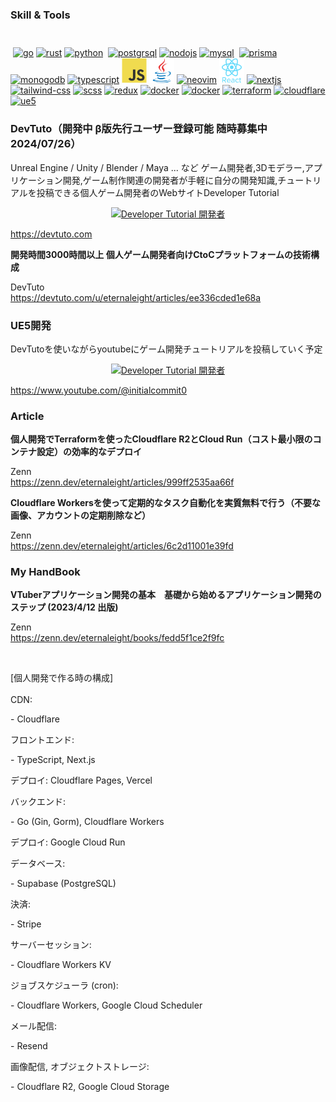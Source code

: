 ### Skill & Tools

<a href="https://ja.wikipedia.org/wiki/C%2B%2B" target="_blank"> 
<img src="" width="0" height="40"/></a> 

<a href="https://go.dev/" target="_blank" rel=”noopener”> 
<img src="https://i.imgur.com/FfxuBai.png" alt="go" width="30" height="40" /></a>

<a href="https://www.rust-lang.org/ja" target="_blank" rel=”noopener”> 
<img src="https://github.com/user-attachments/assets/6adc7834-a9fa-4c02-8ce5-4ab86041d110" alt="rust" width="42" height="42" /></a>

<a href="https://www.python.org/" target="_blank" rel=”noopener”> 
<img src="https://cdn.worldvectorlogo.com/logos/python-5.svg" alt="python" width="39" height="39"/></a>

<a href="https://ja.wikipedia.org/wiki/C%2B%2B" target="_blank"> 
<img src="" width="0" height="40"/></a> 

<a href="https://www.postgresql.org/" target="_blank" rel=”noopener”> 
<img src="https://i.imgur.com/Vue1PQc.png" alt="postgrsql" width="43" height="40" /></a>

<a href="https://nodejs.org/ja/" target="_blank" rel=”noopener”> 
<img src="https://upload.wikimedia.org/wikipedia/commons/thumb/d/d9/Node.js_logo.svg/1200px-Node.js_logo.svg.png" alt="nodojs" width="60" height="40" /></a>

<a href="https://www.mysql.com/jp/" target="_blank" rel=”noopener”> 
<img src="https://i.imgur.com/DhItfPT.png" alt="mysql" width="55" height="37" /></a>

<a href="https://ja.wikipedia.org/wiki/C%2B%2B" target="_blank"> 
<img src="" width="0" height="40"/></a> 

<a href="https://www.prisma.io" target="_blank" rel=”noopener”> 
<img src="https://i.imgur.com/ub0CMwB.png" alt="prisma" width="33" height="38" /></a>

<a href="https://www.mongodb.com/ja-jp" target="_blank" rel=”noopener”> 
<img src="https://i.imgur.com/fbhehfw.png" alt="monogodb" width="40" height="40" /></a>

<a href="https://www.typescriptlang.org" target="_blank" rel=”noopener”> 
<img src="https://miro.medium.com/max/816/1*TpbxEQy4ckB-g31PwUQPlg.png" alt="typescript" width="40" height="40" /></a>

<a href="https://developer.mozilla.org/en-US/docs/Web/JavaScript" target="_blank" rel=”noopener”>
<img src="https://raw.githubusercontent.com/devicons/devicon/master/icons/javascript/javascript-original.svg" alt="javascript" width="40" height="40"/></a>

<a href="https://www.java.com" target="_blank" rel=”noopener”> 
<img src="https://raw.githubusercontent.com/devicons/devicon/master/icons/java/java-original.svg" alt="java" width="40" height="40" /></a>

<!--  <a href="https://ja.wikipedia.org/wiki/C%2B%2B" target="_blank"> 
<img src="https://raw.githubusercontent.com/isocpp/logos/master/cpp_logo.png" alt="c++" width="35" height="40"/></a>
 <a href="https://ja.wikipedia.org/wiki/C%2B%2B" target="_blank"> 
<img src="" width="0" height="40"/></a>
 <a href="https://www.w3schools.com/cs/index.php" target="_blank"> 
<img src="https://github.com/eternaleight/eternaleight/assets/96198088/2ec77d81-6dd3-4d75-acff-844b3b7cfd60" alt="cs" width="35" height="40"/>
 <a href="https://www.cprogramming.com/" target="_blank"> 
<img src="https://i.imgur.com/72g3zfk.png" alt="c++" width="43" height="36"/></a> -->

<a href="https://neovim.io/" target="_blank" rel=”noopener”> 
<img src="https://upload.wikimedia.org/wikipedia/commons/thumb/3/3a/Neovim-mark.svg/492px-Neovim-mark.svg.png?20150131093814" alt="neovim" width="30" height="40" /></a>

<a href="https://reactjs.org/" target="_blank" rel=”noopener”>
<img src="https://raw.githubusercontent.com/devicons/devicon/master/icons/react/react-original-wordmark.svg" alt="react" width="40" height="40"/></a>

<a href="https://nextjs.org/" target="_blank" rel=”noopener”> 
<img src="https://i.imgur.com/xRPAKSY.png" alt="nextjs" width="41" height="41" /></a>

<!-- <a href="https://www.mysql.com/jp/" target="_blank" rel=”noopener”> 
<img src="https://i.imgur.com/72g3zfk.png" alt="flutter" width="45" height="37" /></a> -->
 
<a href="https://tailwindcss.com/" target="_blank" rel=”noopener”> 
<img src="https://cdn.worldvectorlogo.com/logos/tailwind-css-2.svg" alt="tailwind-css" width="40" height="40" /></a>

<a href="https://sass-lang.com/" target="_blank" rel=”noopener”> 
<img src="https://upload.wikimedia.org/wikipedia/commons/thumb/9/96/Sass_Logo_Color.svg/1200px-Sass_Logo_Color.svg.png" alt="scss" width="40" height="40" /></a>

<a href="https://redux.js.org/" target="_blank" rel=”noopener”> 
<img src="https://i.imgur.com/LsDSB5L.png" alt="redux" width="41" height="38" /></a>



<a href="https://aws.amazon.com/jp/s3/" target="_blank" rel=”noopener”> 
<img src="https://i.imgur.com/yBz8I8z.png" alt="docker" width="34" height="39" /></a>

<a href="https://www.docker.com/" target="_blank" rel=”noopener”> 
<img src="https://i.imgur.com/bg9mF8Z.png" alt="docker" width="43" height="40" /></a>

<!-- <a href="https://www.w3schools.com/cpp/" target="_blank">
<img src="https://imgur.com/26FImOK.png" alt="cplusplus" width="35" height="40"/></a>-->

<a href="https://registry.terraform.io/" target="_blank" rel=”noopener”> 
<img src="https://i.imgur.com/y2azS7x.png" alt="terraform" width="41" height="41" /></a>

<a href="https://www.cloudflare.com/ja-jp/" target="_blank" rel=”noopener”> 
<img src="https://i.imgur.com/LmqkD0F.png" alt="cloudflare" width="40" height="40" /></a>
  
<!-- <a href="https://stripe.com/" target="_blank" rel=”noopener”> 
<img src="https://i.imgur.com/6Xbrpc5.png" alt="cloudflare" width="66" height="38" /></a> -->

<a href="https://www.unrealengine.com/ja/unreal-engine-5" target="_blank" rel=”noopener”>
<img src="https://i.imgur.com/ubpIVxz.png" alt="ue5" width="50" height="40" /></a>


### DevTuto（開発中 β版先行ユーザー登録可能 随時募集中 2024/07/26）
Unreal Engine / Unity / Blender / Maya ... など
ゲーム開発者,3Dモデラー,アプリケーション開発,ゲーム制作関連の開発者が手軽に自分の開発知識,チュートリアルを投稿できる個人ゲーム開発者のWebサイトDeveloper Tutorial

<div style="display: flex; justify-content: space-around;">
 <a href="https://devtuto.com/" target="_blank" rel=”noopener”>
  <img src="https://github.com/user-attachments/assets/de7d6015-1953-4c47-9761-ed6860504cc6" alt="Developer Tutorial 開発者" width="400">
</div>

https://devtuto.com

**開発時間3000時間以上 個人ゲーム開発者向けCtoCプラットフォームの技術構成**

DevTuto
\
https://devtuto.com/u/eternaleight/articles/ee336cded1e68a


### UE5開発
DevTutoを使いながらyoutubeにゲーム開発チュートリアルを投稿していく予定

<div style="display: flex; justify-content: space-around;">
 <a href="https://www.youtube.com/@initialcommit0" target="_blank" rel=”noopener”>
  <img src="https://github.com/user-attachments/assets/87bd2f4b-f008-4a62-a823-a86ac79f52ea" alt="Developer Tutorial 開発者" width="400">
</div>

https://www.youtube.com/@initialcommit0



### Article

**個人開発でTerraformを使ったCloudflare R2とCloud Run（コスト最小限のコンテナ設定）の効率的なデプロイ**

Zenn 
\
https://zenn.dev/eternaleight/articles/999ff2535aa66f

**Cloudflare Workersを使って定期的なタスク自動化を実質無料で行う（不要な画像、アカウントの定期削除など）**

Zenn 
\
https://zenn.dev/eternaleight/articles/6c2d11001e39fd

### My HandBook
**VTuberアプリケーション開発の基本　基礎から始めるアプリケーション開発のステップ (2023/4/12 出版)**

Zenn 
\
https://zenn.dev/eternaleight/books/fedd5f1ce2f9fc




<br>

[個人開発で作る時の構成]
\
\
CDN:

\- Cloudflare

フロントエンド:

\- TypeScript, Next.js

デプロイ: Cloudflare Pages, Vercel

バックエンド:

\- Go (Gin, Gorm), Cloudflare Workers

デプロイ: Google Cloud Run

データベース:

\- Supabase (PostgreSQL)

決済:

\- Stripe

サーバーセッション:

\- Cloudflare Workers KV

ジョブスケジューラ (cron):

\- Cloudflare Workers, Google Cloud Scheduler

メール配信:

\- Resend

画像配信, オブジェクトストレージ:

\-  Cloudflare R2, Google Cloud Storage



<!--

<br>
<br>

<p align="left"> 
<img alt="github stats" height="150px" src="https://github-readme-stats.vercel.app/api?username=eternaleight&count_private=true&show_icons=true&show_icons=true&theme=nord&bg_color=0D1116&border_color=334" />
</p>

[![trophy](https://github-profile-trophy.vercel.app/?username=eternaleight&theme=dark_dimmed&column=7&no-bg=true&no-frame=true
)](https://github.com/ryo-ma/github-profile-trophy)

<!-- <p align="left"> -->
<!--   
<a href="https://go.dev/" target="_blank" rel=”noopener”> 
<img src="https://cdn.worldvectorlogo.com/logos/gopher.svg" alt="go" width="40" height="40" /></a>
<a href="https://www.w3schools.com/cs/index.php" target="_blank"> 
<img src="https://raw.githubusercontent.com/devicons/devicon/master/icons/csharp/csharp-original.svg" alt="cs" width="40" height="40"/> </a> 
-->



<!--   <a href="https://www.cprogramming.com/" target="_blank"> 
<img src="https://raw.githubusercontent.com/devicons/devicon/master/icons/c/c-original.svg" alt="c" width="40" height="40"/> </a> -->
<!--    <a href="https://www.typescriptlang.org" target="_blank"> <img src="https://cdn.worldvectorlogo.com/logos/typescript-2.svg" alt="typescript" width="40" height="40"/> </a> --><!--<a href="https://www.python.org/" target="_blank"> 
<!-- <img src="https://cdn.worldvectorlogo.com/logos/python-5.svg" alt="python" width="40" height="40"/></a></p> -->
